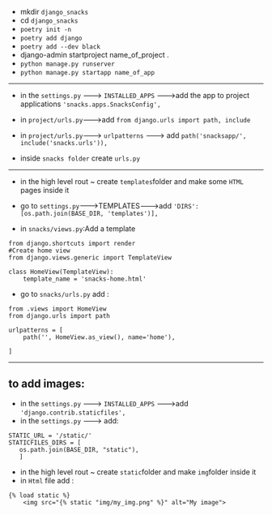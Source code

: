 - mkdir `django_snacks`
- cd `django_snacks`
- `poetry init -n`
- `poetry add django`
- `poetry add --dev black`
- django-admin startproject name_of_project .
- `python manage.py runserver`
- `python manage.py startapp name_of_app`
____________________________________________
- in the `settings.py` ---> `INSTALLED_APPS` --->add the app to project applications `'snacks.apps.SnacksConfig',`

- in `project/urls.py`--->add `from django.urls import path, include`
- in `project/urls.py`---> `urlpatterns` ---> add `path('snacksapp/', include('snacks.urls')),`
- inside `snacks folder` create `urls.py`
____________________________________________
- in the high level rout ~ create `templates`folder and make some `HTML` pages inside it
- go to `settings.py`--->TEMPLATES--->add `'DIRS':[os.path.join(BASE_DIR, 'templates')],`



- in `snacks/views.py`:Add a template
```
from django.shortcuts import render
#Create home view
from django.views.generic import TemplateView

class HomeView(TemplateView):
    template_name = 'snacks-home.html'
```
- go to `snacks/urls.py` add :
```
from .views import HomeView
from django.urls import path

urlpatterns = [
    path('', HomeView.as_view(), name='home'), 
    
]
```
____________________________________________
## to add images:
- in the `settings.py` ---> `INSTALLED_APPS` --->add `'django.contrib.staticfiles',`
- in the `settings.py` ---> add:
```
STATIC_URL = '/static/'
STATICFILES_DIRS = [
   os.path.join(BASE_DIR, "static"),
   ]
```
- in the high level rout ~ create `static`folder and make `img`folder inside it
- in `Html` file add :
```
{% load static %}
    <img src="{% static "img/my_img.png" %}" alt="My image">
```


